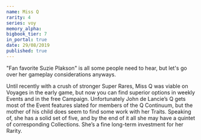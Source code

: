 ```yaml
---
name: Miss Q
rarity: 4
series: voy
memory_alpha:
bigbook_tier: 7
in_portal: true
date: 29/08/2019
published: true
---
```


"Fan favorite Suzie Plakson" is all some people need to hear, but let's go over her gameplay considerations anyways. 

Until recently with a crush of stronger Super Rares, Miss Q was viable on Voyages in the early game, but now you can find superior options in weekly Events and in the free Campaign. Unfortunately John de Lancie’s Q gets most of the Event features slated for members of the Q Continuum, but the mother of his child does seem to find some work with her Traits. Speaking of, she has a solid set of five, and by the end of it all she may have a quintet of corresponding Collections. She’s a fine long-term investment for her Rarity.
